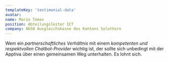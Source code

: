 ```yaml
---
templateKey: 'testimonial-data'
avatar:
name: Mario Tomas
position: Abteilungsleiter ICT
company: AKSO Ausgleichskasse des Kantons Solothurn
---
```


Wem ein _partnerschaftliches Verhältnis_ mit einem _kompetenten und respektvollen Chatbot-Provider_ wichtig ist, der sollte sich unbedingt mit der Apptiva über einen gemeinsamen Weg unterhalten. Es lohnt sich.
